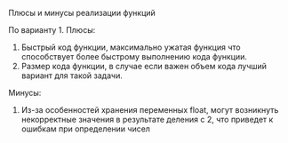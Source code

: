 Плюсы и минусы реализации функций

По варианту 1.
Плюсы:
1. Быстрый код функции, максимально ужатая функция что способствует более быстрому выполнению кода функции.
2. Размер кода функции, в случае если важен объем кода лучший вариант для такой задачи.

Минусы:
1. Из-за особенностей хранения переменных float, могут возникнуть некорректные значения в результате деления с 2, что приведет к ошибкам при определении чисел